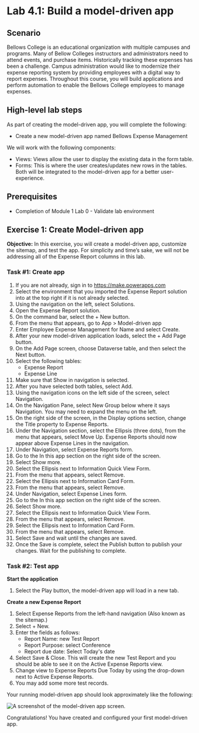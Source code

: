 
# Lab 4.1: Build a model-driven app

## Scenario
Bellows College is an educational organization with multiple campuses and programs. Many of Bellow Colleges instructors and administrators need to attend events, and purchase items. Historically tracking these expenses has been a challenge.
Campus administration would like to modernize their expense reporting system by providing employees with a digital way to report expenses.
Throughout this course, you will build applications and perform automation to enable the Bellows College employees to manage expenses.

## High-level lab steps
As part of creating the model-driven app, you will complete the following:
- Create a new model-driven app named Bellows Expense Management

We will work with the following components:
- Views: Views allow the user to display the existing data in the form table.
- Forms: This is where the user creates/updates new rows in the tables.
Both will be integrated to the model-driven app for a better user-experience.

## Prerequisites
- Completion of Module 1 Lab 0 - Validate lab environment

## Exercise 1: Create Model-driven app
**Objective:** In this exercise, you will create a model-driven app, customize the sitemap, and test the app.
For simplicity and time’s sake, we will not be addressing all of the Expense Report columns in this lab.

### Task #1: Create app
1. If you are not already, sign in to https://make.powerapps.com
2. Select the environment that you imported the Expense Report solution into at the top right if it is not already selected.
3. Using the navigation on the left, select Solutions.
4. Open the Expense Report solution.
5. On the command bar, select the + New button.
6. From the menu that appears, go to App > Model-driven app
7. Enter Employee Expense Management for Name and select Create.
8. After your new model-driven application loads, select the + Add Page button.
9. On the Add Page screen, choose Dataverse table, and then select the Next button.
10. Select the following tables:
    - Expense Report
    - Expense Line
11. Make sure that Show in navigation is selected.
12. After you have selected both tables, select Add.
13. Using the navigation icons on the left side of the screen, select Navigation.
14. On the Navigation Pane, select New Group below where it says Navigation. You may need to expand the menu on the left.
15. On the right side of the screen, in the Display options section, change the Title property to Expense Reports.
16. Under the Navigation section, select the Ellipsis (three dots), from the menu that appears, select Move Up. Expense Reports should now appear above Expense Lines in the navigation.
17. Under Navigation, select Expense Reports form.
18. Go to the In this app section on the right side of the screen.
19. Select Show more.
20. Select the Ellipsis next to Information Quick View Form.
21. From the menu that appears, select Remove.
22. Select the Ellipsis next to Information Card Form.
23. From the menu that appears, select Remove.
24. Under Navigation, select Expense Lines form.
25. Go to the In this app section on the right side of the screen.
26. Select Show more.
27. Select the Ellipsis next to Information Quick View Form.
28. From the menu that appears, select Remove.
29. Select the Ellipsis next to Information Card Form.
30. From the menu that appears, select Remove.
31. Select Save and wait until the changes are saved.
32. Once the Save is complete, select the Publish button to publish your changes. Wait for the publishing to complete.

### Task #2: Test app
**Start the application**
1. Select the Play button, the model-driven app will load in a new tab.

**Create a new Expense Report**
1. Select Expense Reports from the left-hand navigation (Also known as the sitemap.)
2. Select + New.
3. Enter the fields as follows:
    - Report Name: new Test Report
    - Report Purpose: select Conference
    - Report due date: Select Today's date
4. Select Save & Close. This will create the new Test Report and you should be able to see it on the Active Expense Reports view.
5. Change view to Expense Reports Due Today by using the drop-down next to Active Expense Reports.
6. You may add some more test records.

Your running model-driven app should look approximately like the following:

![A screenshot of the model-driven app screen.](./Media/Model-driven-apps.png)

Congratulations! You have created and configured your first model-driven app.
